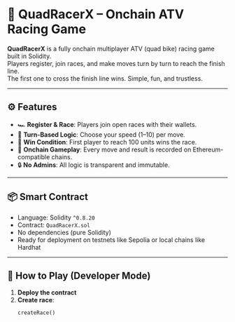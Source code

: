 # 🏁 QuadRacerX – Onchain ATV Racing Game  
   
**QuadRacerX** is a fully onchain multiplayer ATV (quad bike) racing game built in Solidity.      
Players register, join races, and make moves turn by turn to reach the finish line.   
The first one to cross the finish line wins. Simple, fun, and trustless.     
  
---  
  
## ⚙️ Features   
  
- 🏎️ **Register & Race**: Players join open races with their wallets.  
- 🧠 **Turn-Based Logic**: Choose your speed (1–10) per move.  
- 🏁 **Win Condition**: First player to reach 100 units wins the race.    
- 📜 **Onchain Gameplay**: Every move and result is recorded on Ethereum-compatible chains. 
- 🔒 **No Admins**: All logic is transparent and immutable.  
 
---

## 📦 Smart Contract

- Language: Solidity `^0.8.20`
- Contract: `QuadRacerX.sol`
- No dependencies (pure Solidity)
- Ready for deployment on testnets like Sepolia or local chains like Hardhat

---

## 🚀 How to Play (Developer Mode)

1. **Deploy the contract**
2. **Create race**:
   ```solidity
   createRace()
